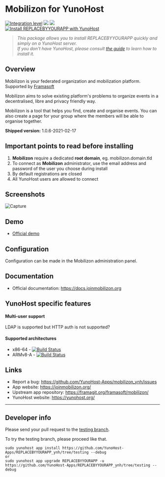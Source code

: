 # Mobilizon for YunoHost

[![Integration level](https://dash.yunohost.org/integration/REPLACEBYYOURAPP.svg)](https://dash.yunohost.org/appci/app/REPLACEBYYOURAPP) ![](https://ci-apps.yunohost.org/ci/badges/REPLACEBYYOURAPP.status.svg) ![](https://ci-apps.yunohost.org/ci/badges/REPLACEBYYOURAPP.maintain.svg)  
[![Install REPLACEBYYOURAPP with YunoHost](https://install-app.yunohost.org/install-with-yunohost.svg)](https://install-app.yunohost.org/?app=REPLACEBYYOURAPP)

> *This package allows you to install REPLACEBYYOURAPP quickly and simply on a YunoHost server.  
If you don't have YunoHost, please consult [the guide](https://yunohost.org/#/install) to learn how to install it.*

## Overview
Mobilizon is your federated organization and mobilization platform. Supported by [Framasoft](https://framasoft.org/en/)

Mobilizon aims to solve existing platform's problems to organize events in a decentralised, libre and privacy friendly way.

Mobilizon is a tool that helps you find, create and organise events. You can also create a page for your group where the members will be able to organise together.

**Shipped version:** 1.0.6-2021-02-17

## Important points to read before installing

1. **Mobilizon** require a dedicated **root domain**, eg. mobilizon.domain.tld
2. To connect as **Mobilizon** administrator, use the email address and password of the user you choose during install
3. By default registrations are closed
4. All YunoHost users are allowed to connect

## Screenshots

![Capture](https://joinmobilizon.org/img/fr/event-tree-participation-rose-utopia.jpg)

## Demo

* [Official demo](https://demo.mobilizon.org/)

## Configuration

Configuration can be made in the Mobilizon administration panel.

## Documentation

 * Official documentation: https://docs.joinmobilizon.org

## YunoHost specific features

#### Multi-user support

LDAP is supported but HTTP auth is not supported?

#### Supported architectures

* x86-64 - [![Build Status](https://ci-apps.yunohost.org/ci/logs/REPLACEBYYOURAPP%20%28Apps%29.svg)](https://ci-apps.yunohost.org/ci/apps/REPLACEBYYOURAPP/)
* ARMv8-A - [![Build Status](https://ci-apps-arm.yunohost.org/ci/logs/REPLACEBYYOURAPP%20%28Apps%29.svg)](https://ci-apps-arm.yunohost.org/ci/apps/REPLACEBYYOURAPP/)

## Links

 * Report a bug: https://github.com/YunoHost-Apps/mobilizon_ynh/issues
 * App website: https://joinmobilizon.org/
 * Upstream app repository: https://framagit.org/framasoft/mobilizon/
 * YunoHost website: https://yunohost.org/

---

## Developer info

Please send your pull request to the [testing branch](https://github.com/YunoHost-Apps/REPLACEBYYOURAPP_ynh/tree/testing).

To try the testing branch, please proceed like that.
```
sudo yunohost app install https://github.com/YunoHost-Apps/REPLACEBYYOURAPP_ynh/tree/testing --debug
or
sudo yunohost app upgrade REPLACEBYYOURAPP -u https://github.com/YunoHost-Apps/REPLACEBYYOURAPP_ynh/tree/testing --debug
```
